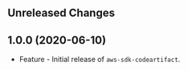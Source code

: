 Unreleased Changes
------------------

1.0.0 (2020-06-10)
------------------

* Feature - Initial release of `aws-sdk-codeartifact`.

